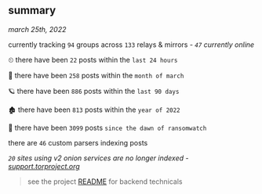 
## summary
_march 25th, 2022_

currently tracking `94` groups across `133` relays & mirrors - _`47` currently online_

⏲ there have been `22` posts within the `last 24 hours`

🦈 there have been `258` posts within the `month of march`

🪐 there have been `886` posts within the `last 90 days`

🏚 there have been `813` posts within the `year of 2022`

🦕 there have been `3099` posts `since the dawn of ransomwatch`

there are `46` custom parsers indexing posts

_`20` sites using v2 onion services are no longer indexed - [support.torproject.org](https://support.torproject.org/onionservices/v2-deprecation/)_

> see the project [README](https://github.com/thetanz/ransomwatch#ransomwatch--) for backend technicals
